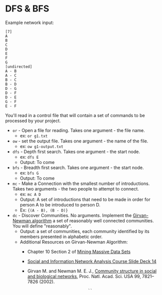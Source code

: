 # DFS & BFS

Example network input: 

```text
[7]
A
B
C
D
E
F
G
[undirected]
A - B
A - C
B - C
B - D
D - G
D - F
D - E
G - F
E - F
```

You'll read in a control file that will contain a set of commands to be processed by your project. 
* `or` - Open a file for reading.  Takes one argument - the file name. 
  * ex: `or g1.txt`
* `ow` - set the output file.  Takes one argument - the name of the file. 
  * ex: `ow g1-output.txt`
* `dfs` - Depth first search.  Takes one argument - the start node. 
  * ex: `dfs E`
  * Output: To come
* `bfs` - Breadth first search. Takes one argument - the start node.
  * ex: `bfs G`
  * Output: To come
* `mc` - Make a Connection with the smallest number of introductions.  Takes two arguments - the two people to attempt to connect. 
  * ex: `mc A D`
  * Output: A set of introductions that need to be made in order for person A to be introduced to person D.
  * Ex: `{(A - B), (B - D)}`
* `dc` - Discover Communities.  No arguments.  Implement the [Girvan-Newman algorithm](https://en.wikipedia.org/wiki/Girvan%E2%80%93Newman_algorithm) a set of reasonably well connected communities.  You will define "reasonably". 
  * Output: a set of communities, each community identified by its members presented in alphabetic order.
  * Additional Resources on Girvan-Newman Algorithm:
    * Chapter 10 Section 2 of [Mining Massive Data Sets](http://infolab.stanford.edu/~ullman/mmds/book0n.pdf)
    * [Social and Information Network Analysis Course Slide Deck 14](http://snap.stanford.edu/class/cs224w-2010/slides/14-communities_annot.pdf)
    * Girvan M. and Newman M. E. J., [Community structure in social and biological networks](https://www.pnas.org/content/99/12/7821), Proc. Natl. Acad. Sci. USA 99, 7821–7826 (2002).  




                                     ``
